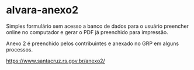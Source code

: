 # alvara-anexo2

Simples formulário sem acesso a banco de dados para o usuário preencher online no computador e gerar o PDF já preenchido para impressão.

Anexo 2 é preenchido pelos contribuintes e anexado no GRP em alguns processos.

https://www.santacruz.rs.gov.br/anexo2/

